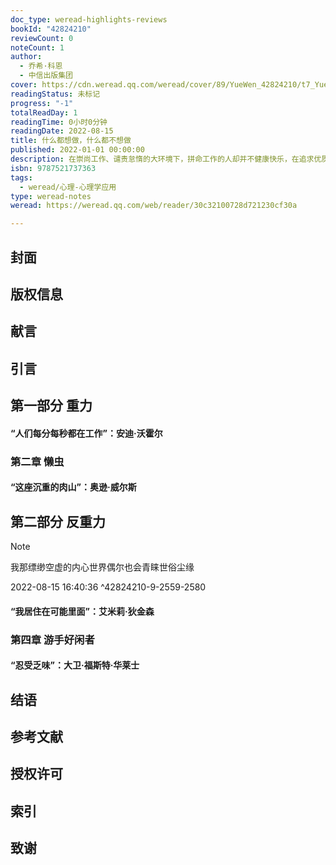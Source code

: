 ```yaml
---
doc_type: weread-highlights-reviews
bookId: "42824210"
reviewCount: 0
noteCount: 1
author:
  - 乔希·科恩
  - 中信出版集团
cover: https://cdn.weread.qq.com/weread/cover/89/YueWen_42824210/t7_YueWen_42824210.jpg
readingStatus: 未标记
progress: "-1"
totalReadDay: 1
readingTime: 0小时0分钟
readingDate: 2022-08-15
title: 什么都想做，什么都不想做
published: 2022-01-01 00:00:00
description: 在崇尚工作、谴责怠惰的大环境下，拼命工作的人却并不健康快乐，在追求优质生活品质的同时，失去了生活。——我们可以停下来吗？我们文化中“非做不可”的精神被根植于大部分人体内，以至于我们不能让自己听到，甚至很难去想象一个叫停的声音。——我们要停下来了。在度过漫长的一天，经历过工作的高压熔炉，我们都听到了一个低沉的声音：“我太累了，能歇歇吗？”伦敦大学教授、精神分析学家乔希·科恩在本书中和我们探讨了“什么都不做”的矛盾与乐趣，他发现当生活陷入僵局，“无所事事”竟成了一种自我成就的有效方式。而这样的方式，也贯穿了安迪·沃霍尔、奥逊·威尔斯、艾米莉·狄金森、大卫·华莱士等文学艺术家们“不工作”的一生。作者将惰性分为四个类型：疲惫、懒惰、白日做梦、游手好闲。通过个人经历和他咨询室里的故事，带我们一探看似不合常理的处世法则下，蕴含的无限可能。
isbn: 9787521737363
tags:
  - weread/心理-心理学应用
type: weread-notes
weread: https://weread.qq.com/web/reader/30c32100728d721230cf30a

---
```



## 封面

## 版权信息

## 献言

## 引言

## 第一部分 重力

#### “人们每分每秒都在工作”：安迪·沃霍尔

### 第二章 懒虫

#### “这座沉重的肉山”：奥逊·威尔斯

## 第二部分 反重力

> [!NOTE] 
> 我那缥缈空虚的内心世界偶尔也会青睐世俗尘缘
> 
> 2022-08-15 16:40:36 ^42824210-9-2559-2580

#### “我居住在可能里面”：艾米莉·狄金森

### 第四章 游手好闲者

#### “忍受乏味”：大卫·福斯特·华莱士

## 结语

## 参考文献

## 授权许可

## 索引

## 致谢


